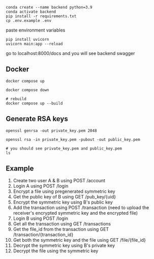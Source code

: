 ```shell
conda create --name backend python=3.9
conda activate backend
pip install -r requirements.txt
cp .env.example .env
```

paste environment variables

```shell
pip install uvicorn
uvicorn main:app --reload
```

go to localhost:8000/docs and you will see backend swagger

## Docker

```shell
docker compose up

docker compose down

# rebuild
docker compose up --build
```

## Generate RSA keys

```shell
openssl genrsa -out private_key.pem 2048

openssl rsa -in private_key.pem -pubout -out public_key.pem

# you should see private_key.pem and public_key.pem
ls
```

## Example
1. Create two user A & B using POST /account
2. Login A using POST /login
3. Encrypt a file using pregenerated symmetric key
4. Get the public key of B using GET /pub_key/{uid}
5. Encrypt the symmetric key using B's public key
6. Add the transaction using POST /transaction (need to upload the receiver's encrypted symmetric key and the encrypted file)
7. Login B using POST /login
8. Get all the transaction using GET /transactions
9. Get the file_id from the transaction using GET /transaction/{transaction_id}
10. Get both the symmetric key and the file using GET /file/{file_id}
11. Decrypt the symmetric key using B's private key
12. Decrypt the file using the symmetric key

